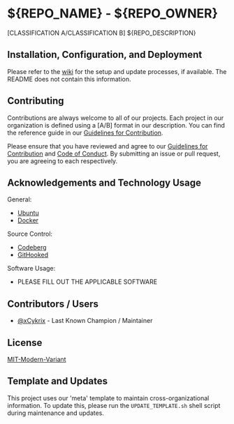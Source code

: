 # ${REPO_NAME} - ${REPO_OWNER}

[CLASSIFICATION A/CLASSIFICATION B] ${REPO_DESCRIPTION}

## Installation, Configuration, and Deployment

Please refer to the [wiki](./wiki) for the setup and update processes, if
available. The README does not contain this information.

## Contributing

Contributions are always welcome to all of our projects. Each project in our
organization is defined using a [A/B] format in our description. You can find
the reference guide in our [Guidelines for Contribution](./CONTRIBUTING.md).

Please ensure that you have reviewed and agree to our
[Guidelines for Contribution](./CONTRIBUTING.md) and
[Code of Conduct](./CODE_OF_CONDUCT.md). By submitting an issue or pull request,
you are agreeing to each respectively.

## Acknowledgements and Technology Usage

General:

- [Ubuntu](https://ubuntu.com/)
- [Docker](https://docs.docker.com/)

Source Control:

- [Codeberg](https://codeberg.org/)
- [GitHooked](https://codeberg.org/Amethyst/githooked)

Software Usage:

- PLEASE FILL OUT THE APPLICABLE SOFTWARE

## Contributors / Users

- [@xCykrix](https://codeberg.org/xCykrix) - Last Known Champion / Maintainer

## License

[MIT-Modern-Variant](https://spdx.org/licenses/MIT-Modern-Variant.html)

## Template and Updates

This project uses our 'meta' template to maintain cross-organizational
information. To update this, please run the `UPDATE_TEMPLATE.sh` shell script during
maintenance and updates.